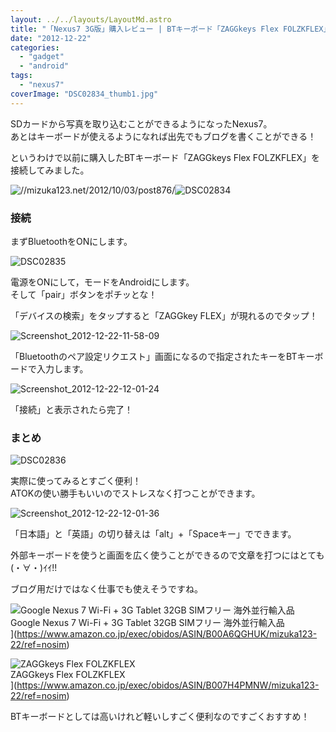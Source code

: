 ```yaml
---
layout: ../../layouts/LayoutMd.astro
title: "「Nexus7 3G版」購入レビュー | BTキーボード「ZAGGkeys Flex FOLZKFLEX」を接続してみた"
date: "2012-12-22"
categories: 
  - "gadget"
  - "android"
tags: 
  - "nexus7"
coverImage: "DSC02834_thumb1.jpg"
---
```


SDカードから写真を取り込むことができるようになったNexus7。  
あとはキーボードが使えるようになれば出先でもブログを書くことができる！

というわけで以前に購入したBTキーボード「ZAGGkeys Flex FOLZKFLEX」を接続してみました。

![//mizuka123.net/2012/10/03/post876/](/archive/images/DSC02834.jpg "ZAGGkeys Flexを買ってみた | みずかるちゃー")![DSC02834](/archive/images/DSC02834_thumb.jpg "DSC02834")

### 接続

まずBluetoothをONにします。

![DSC02835](/archive/images/DSC02835_thumb.jpg "DSC02835")

電源をONにして，モードをAndroidにします。  
そして「pair」ボタンをポチッとな！

「デバイスの検索」をタップすると「ZAGGkey FLEX」が現れるのでタップ！

![Screenshot_2012-12-22-11-58-09](/archive/images/Screenshot_2012-12-22-11-58-09_thumb.png "Screenshot_2012-12-22-11-58-09")

「Bluetoothのペア設定リクエスト」画面になるので指定されたキーをBTキーボードで入力します。

![Screenshot_2012-12-22-12-01-24](/archive/images/Screenshot_2012-12-22-12-01-24_thumb.png "Screenshot_2012-12-22-12-01-24")

「接続」と表示されたら完了！

### まとめ

![DSC02836](/archive/images/DSC02836_thumb.jpg "DSC02836")

実際に使ってみるとすごく便利！  
ATOKの使い勝手もいいのでストレスなく打つことができます。

![Screenshot_2012-12-22-12-01-36](/archive/images/Screenshot_2012-12-22-12-01-36_thumb.png "Screenshot_2012-12-22-12-01-36")

「日本語」と「英語」の切り替えは「alt」+「Spaceキー」でできます。

外部キーボードを使うと画面を広く使うことができるので文章を打つにはとても(・∀・)ｲｲ!!

ブログ用だけではなく仕事でも使えそうですね。

![Google Nexus 7 Wi-Fi + 3G Tablet 32GB SIMフリー 海外並行輸入品](/archive/images/41OjNcR2FTL._SL160_.jpg)  
Google Nexus 7 Wi-Fi + 3G Tablet 32GB SIMフリー 海外並行輸入品  
](https://www.amazon.co.jp/exec/obidos/ASIN/B00A6QGHUK/mizuka123-22/ref=nosim)

![ZAGGkeys Flex FOLZKFLEX](/archive/images/514rNyC0%2B4L._SL160_.jpg)  
ZAGGkeys Flex FOLZKFLEX  
](https://www.amazon.co.jp/exec/obidos/ASIN/B007H4PMNW/mizuka123-22/ref=nosim)

BTキーボードとしては高いけれど軽いしすごく便利なのですごくおすすめ！
